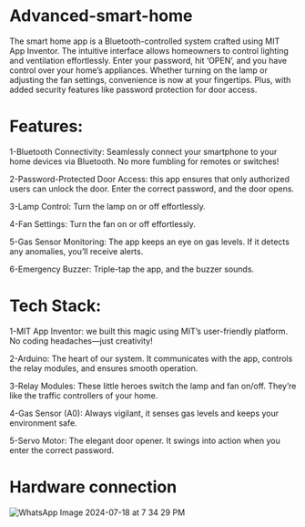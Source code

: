 # Advanced-smart-home 
 The smart home app is a Bluetooth-controlled system crafted using MIT App Inventor. The intuitive interface allows homeowners to control lighting and ventilation effortlessly. Enter your password, hit ‘OPEN’, and you have control over your home’s appliances.
 Whether turning on the lamp or adjusting the fan settings, convenience is now at your fingertips. Plus, with added security features like password protection for door access.
# Features:
1-Bluetooth Connectivity: Seamlessly connect your smartphone to your home devices via Bluetooth. No more fumbling for remotes or switches!

2-Password-Protected Door Access: this app ensures that only authorized users can unlock the door. Enter the correct password, and the door opens.

3-Lamp Control: Turn the lamp on or off effortlessly.

4-Fan Settings:  Turn the fan on or off effortlessly.

5-Gas Sensor Monitoring: The app keeps an eye on gas levels. If it detects any anomalies, you’ll receive alerts.

6-Emergency Buzzer: Triple-tap the app, and the buzzer sounds. 
# Tech Stack:
1-MIT App Inventor: we built this magic using MIT’s user-friendly platform. No coding headaches—just creativity!

2-Arduino: The heart of our system. It communicates with the app, controls the relay modules, and ensures smooth operation.

3-Relay Modules: These little heroes switch the lamp and fan on/off. They’re like the traffic controllers of your home.

4-Gas Sensor (A0): Always vigilant, it senses gas levels and keeps your environment safe.

5-Servo Motor: The elegant door opener. It swings into action when you enter the correct password.
# Hardware connection
![WhatsApp Image 2024-07-18 at 7 34 29 PM](https://github.com/user-attachments/assets/80f8f3d9-1bde-4d10-8ff3-3a37296f3881)



